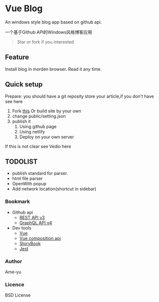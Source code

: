 # Vue Blog
An windows style blog app based on github api.

一个基于Github API的Windows风格博客应用

> Star or fork if you interested
## Feature
Install blog in morden browser. Read it any time.

## Quick setup
Prepare: you should have a git reposity store your article,if you don't have see here
1. Fork [this]() Or build site by your own
2. change public/setting.json
3. publish it
   1. Using github page
   2. Using netlify
   3. Deploy on your own server

If this is not clear see Vedio here

## TODOLIST
- publish standard for parser.
- html file parser
- OpenWith popup
- Add network location(shortcut in sidebar)

### Bookmark
- Github api
  - [REST API v3](https://developer.github.com/v3/)
  - [GraphQL API v4](https://developer.github.com/v4/)
- Dev tools
  - [Vue](https://vuejs.org)
  - [Vue composition api](https://github.com/vuejs/composition-api)
  - [StoryBook](https://storybook.js.org/)
  - [Jest](https://jestjs.io)

### Author
Ame-yu
### Licence
BSD License
